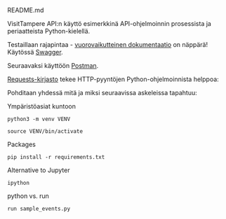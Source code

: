 README.md

VisitTampere API:n käyttö esimerkkinä API-ohjelmoinnin prosessista ja periaatteista Python-kielellä.

Testaillaan rajapintaa - [vuorovaikutteinen dokumentaatio](https://visittampere.fi/api-docs/) on näppärä! Käytössä [Swagger](https://swagger.io/).

Seuraavaksi käyttöön [Postman](https://www.getpostman.com/).

[Requests-kirjasto](https://tutorialedge.net/python/python-http-requests-tutorial/) tekee HTTP-pyyntöjen Python-ohjelmoinnista helppoa:

Pohditaan yhdessä mitä ja miksi seuraavissa askeleissa tapahtuu:

Ympäristöasiat kuntoon

	python3 -m venv VENV
	
	source VENV/bin/activate

Packages

    pip install -r requirements.txt

Alternative to Jupyter

    ipython

python vs. run

    run sample_events.py
